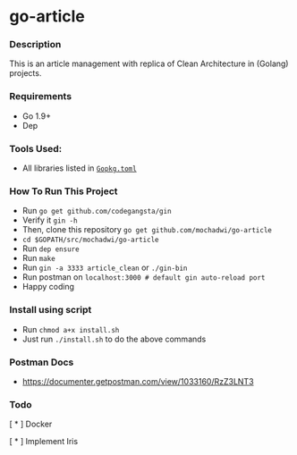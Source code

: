 # go-article

### Description
This is an article management with replica of Clean Architecture in (Golang) projects.

### Requirements
- Go 1.9+
- Dep

### Tools Used:
- All libraries listed in [`Gopkg.toml`](https://github.com/mochadwi/go-article/blob/master/Gopkg.toml)

### How To Run This Project
- Run `go get github.com/codegangsta/gin`
- Verify it `gin -h`
- Then, clone this repository `go get github.com/mochadwi/go-article`
- `cd $GOPATH/src/mochadwi/go-article`
- Run `dep ensure`
- Run `make`
- Run `gin -a 3333 article_clean` or `./gin-bin`
- Run postman on `localhost:3000 # default gin auto-reload port`
- Happy coding

### Install using script
- Run `chmod a+x install.sh`
- Just run `./install.sh` to do the above commands

### Postman Docs
- https://documenter.getpostman.com/view/1033160/RzZ3LNT3


### Todo
[ * ] Docker

[ * ] Implement Iris
